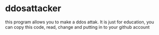 # ddosattacker
this program allows you to make a ddos attak. It is just for education, you can copy this code, read, change and putting in to your github account
